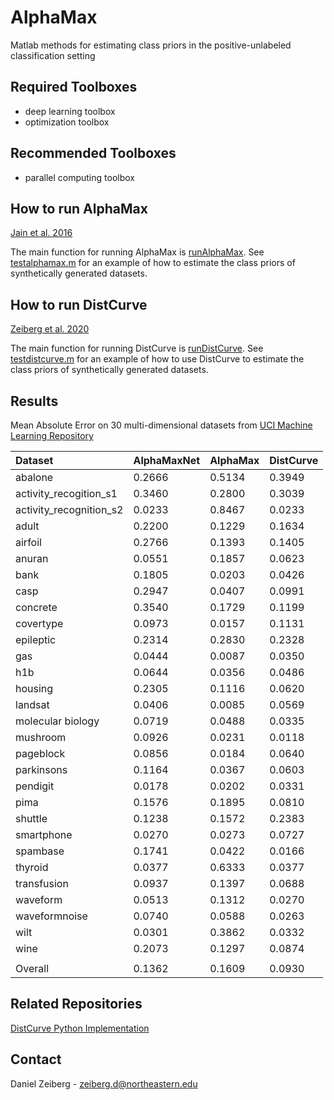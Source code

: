 # AlphaMax
Matlab methods for estimating class priors in the positive-unlabeled classification setting

## Required Toolboxes
 - deep learning toolbox
 - optimization toolbox

## Recommended Toolboxes
- parallel computing toolbox

## How to run AlphaMax
[Jain et al. 2016](https://arxiv.org/pdf/1601.01944.pdf)

The main function for running AlphaMax is [runAlphaMax](alphamax/runAlphaMax.m). See [testalphamax.m](tests/testalphamax.m) for an example of how to estimate the class priors of synthetically generated datasets.

## How to run DistCurve
[Zeiberg et al. 2020](https://ojs.aaai.org//index.php/AAAI/article/view/6151)

The main function for running DistCurve is [runDistCurve](distcurve/runDistCurve.m). See [testdistcurve.m](tests/testdistcurve.m) for an example of how to use DistCurve to estimate the class priors of synthetically generated datasets.

## Results

Mean Absolute Error on 30 multi-dimensional datasets from [UCI Machine Learning Repository](https://archive.ics.uci.edu/ml/index.php)


| Dataset | AlphaMaxNet | AlphaMax | DistCurve |
| :---- | :---- | :---- | :--- |
| abalone | 0.2666 | 0.5134 | 0.3949 |
| activity_recogition_s1 | 0.3460 | 0.2800 | 0.3039 |
| activity_recognition_s2 | 0.0233 | 0.8467 | 0.0233 |
| adult | 0.2200 | 0.1229 | 0.1634 |
| airfoil | 0.2766 | 0.1393 | 0.1405 |
| anuran | 0.0551 | 0.1857 | 0.0623 |
| bank | 0.1805 | 0.0203 | 0.0426 |
| casp | 0.2947 | 0.0407 | 0.0991 |
| concrete | 0.3540 | 0.1729 | 0.1199 |
| covertype | 0.0973 | 0.0157 | 0.1131 |
| epileptic | 0.2314 | 0.2830 | 0.2328 |
| gas | 0.0444 | 0.0087 | 0.0350 |
| h1b | 0.0644 | 0.0356 | 0.0486 |
| housing | 0.2305 | 0.1116 | 0.0620 |
| landsat | 0.0406 | 0.0085 | 0.0569 |
| molecular biology | 0.0719 | 0.0488 | 0.0335 |
| mushroom | 0.0926 | 0.0231 | 0.0118 |
| pageblock | 0.0856 | 0.0184 | 0.0640 |
| parkinsons | 0.1164 | 0.0367 | 0.0603 |
| pendigit | 0.0178 | 0.0202 | 0.0331 |
| pima | 0.1576 | 0.1895 | 0.0810 |
| shuttle | 0.1238 | 0.1572 | 0.2383 |
| smartphone | 0.0270 | 0.0273 | 0.0727 |
| spambase | 0.1741 | 0.0422 | 0.0166 |
| thyroid | 0.0377 | 0.6333 | 0.0377 |
| transfusion | 0.0937 | 0.1397 | 0.0688 |
| waveform | 0.0513 | 0.1312 | 0.0270 |
| waveformnoise | 0.0740 | 0.0588 | 0.0263 |
| wilt | 0.0301 | 0.3862 | 0.0332 |
| wine | 0.2073 | 0.1297 | 0.0874 |
|  |  |  |  |
| Overall | 0.1362 | 0.1609 | 0.0930 |

## Related Repositories
[DistCurve Python Implementation](https://github.com/Dzeiberg/dist_curve)

## Contact

Daniel Zeiberg - zeiberg.d@northeastern.edu

